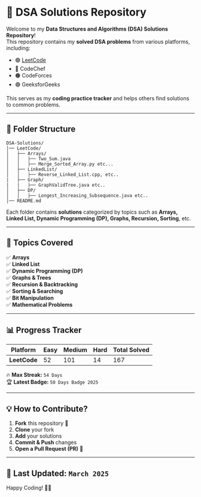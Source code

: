 # 🚀 DSA Solutions Repository

Welcome to my **Data Structures and Algorithms (DSA) Solutions Repository**!  
This repository contains my **solved DSA problems** from various platforms, including:

- 🟢 [LeetCode](https://leetcode.com/your-profile/)  
- 🔵 CodeChef  
- 🟠 CodeForces  
- 🟣 GeeksforGeeks  

This serves as my **coding practice tracker** and helps others find solutions to common problems.

---

## 📂 Folder Structure  

```
DSA-Solutions/
│── LeetCode/
│   ├── Arrays/
│   │   ├── Two_Sum.java
│   │   ├── Merge_Sorted_Array.py etc...
│   ├── LinkedList/
│   │   ├── Reverse_Linked_List.cpp, etc..
|   ├── Graph/
|   |   ├── GraphValidTree.java etc..
│   ├── DP/
│   │   ├── Longest_Increasing_Subsequence.java etc..
│── README.md
```

Each folder contains **solutions** categorized by topics such as **Arrays, Linked List, Dynamic Programming (DP), Graphs, Recursion, Sorting**, etc.

---

## 📜 Topics Covered  

✅ **Arrays**  
✅ **Linked List**  
✅ **Dynamic Programming (DP)**  
✅ **Graphs & Trees**  
✅ **Recursion & Backtracking**  
✅ **Sorting & Searching**  
✅ **Bit Manipulation**  
✅ **Mathematical Problems**  

---

## 📊 Progress Tracker  

| Platform  | Easy | Medium | Hard | Total Solved |
|-----------|------|--------|------|--------------|
| **LeetCode** | 52 | 101 | 14 | 167 |
 
🔥 **Max Streak:** `54 Days`  
🏆 **Latest Badge:** `50 Days Badge 2025`  

---

## 💡 How to Contribute?  

1. **Fork** this repository 🍴  
2. **Clone** your fork  
3. **Add** your solutions  
4. **Commit & Push** changes  
5. **Open a Pull Request (PR)** 🚀  

---

## 📅 Last Updated: `March 2025`

Happy Coding! 🚀🔥
